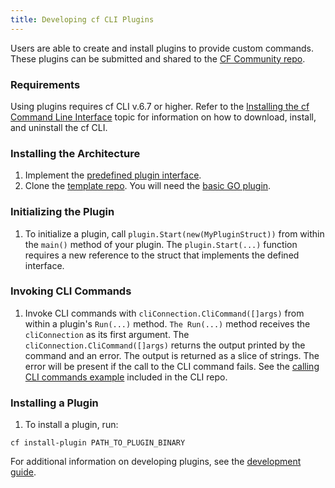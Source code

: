 ```yaml
---
title: Developing cf CLI Plugins
---
```


Users are able to create and install plugins to provide custom commands. These plugins can be submitted and shared to the [CF Community repo](http://plugins.cloudfoundry.org/ui/).

### Requirements ###

Using plugins requires cf CLI v.6.7 or higher. Refer to the [Installing the cf Command Line Interface](./install-go-cli.html) topic for information on how to download, install, and uninstall the cf CLI.

### Installing the Architecture ###

1. Implement the [predefined plugin interface](https://github.com/cloudfoundry/cli/blob/master/plugin/plugin.go).
1. Clone the [template repo](https://github.com/cloudfoundry/cli). You will need the [basic GO plugin](https://github.com/cloudfoundry/cli/blob/master/plugin_examples/basic_plugin.go).

### Initializing the Plugin ###

1. To initialize a plugin, call `plugin.Start(new(MyPluginStruct))` from within the `main()` method of your plugin. The `plugin.Start(...)` function requires a new reference to the struct that implements the defined interface.

### Invoking CLI Commands ###

1. Invoke CLI commands with `cliConnection.CliCommand([]args)` from within a plugin's `Run(...)` method. `The Run(...)` method receives the `cliConnection` as its first argument.
    The `cliConnection.CliCommand([]args)` returns the output printed by the command and an error. The output is returned as a slice of strings. The error will be present if the call to the CLI command fails.
    See the [calling CLI commands example](https://github.com/cloudfoundry/cli/blob/master/plugin_examples/call_cli_cmd/main/call_cli_cmd.go) included in the CLI repo.
	
### Installing a Plugin ###

1. To install a plugin, run:

```
cf install-plugin PATH_TO_PLUGIN_BINARY
```

For additional information on developing plugins, see the [development guide](https://github.com/cloudfoundry/cli/tree/master/plugin_examples).
